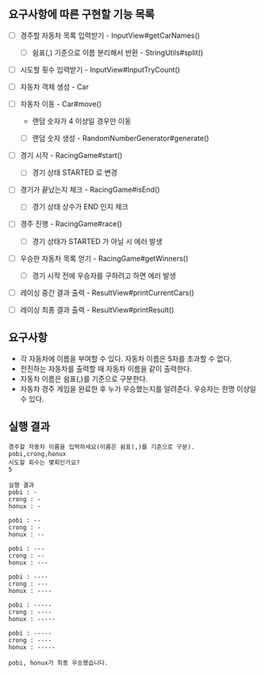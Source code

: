 ## 요구사항에 따른 구현할 기능 목록

- [ ] 경주할 자동차 목록 입력받기 - InputView#getCarNames()
    - [ ] 쉼표(,) 기준으로 이름 분리해서 반환 - StringUtils#split()
- [ ] 시도할 횟수 입력받기 - InputView#InputTryCount()


- [ ] 자동차 객체 생성 - Car
- [ ] 자동차 이동 - Car#move()
    - 랜덤 숫자가 4 이상일 경우만 이동
    - [ ] 랜덤 숫자 생성 - RandomNumberGenerator#generate()


- [ ] 경기 시작 - RacingGame#start()
    - [ ] 경기 상태 STARTED 로 변경
- [ ] 경기가 끝났는지 체크 - RacingGame#isEnd()
    - [ ] 경기 상태 상수가 END 인지 체크
- [ ] 경주 진행 - RacingGame#race()
    - [ ] 경기 상태가 STARTED 가 아닐 시 에러 발생
- [ ] 우승한 자동차 목록 얻기 - RacingGame#getWinners()
    - [ ] 경기 시작 전에 우승자를 구하려고 하면 에러 발생


- [ ] 레이싱 중간 결과 출력 - ResultView#printCurrentCars()
- [ ] 레이싱 최종 결과 출력 - ResultView#printResult()

## 요구사항

- 각 자동차에 이름을 부여할 수 있다. 자동차 이름은 5자를 초과할 수 없다.
- 전진하는 자동차를 출력할 때 자동차 이름을 같이 출력한다.
- 자동차 이름은 쉼표(,)를 기준으로 구분한다.
- 자동차 경주 게임을 완료한 후 누가 우승했는지를 알려준다. 우승자는 한명 이상일 수 있다.

## 실행 결과

```
경주할 자동차 이름을 입력하세요(이름은 쉼표(,)를 기준으로 구분).
pobi,crong,honux
시도할 회수는 몇회인가요?
5

실행 결과
pobi : -
crong : -
honux : -

pobi : --
crong : -
honux : --

pobi : ---
crong : --
honux : ---

pobi : ----
crong : ---
honux : ----

pobi : -----
crong : ----
honux : -----

pobi : -----
crong : ----
honux : -----

pobi, honux가 최종 우승했습니다.
```

